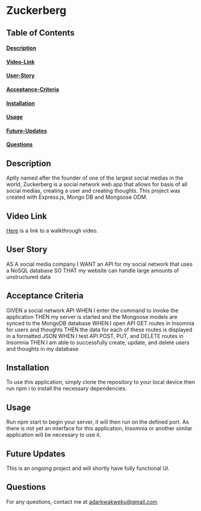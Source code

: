 # Zuckerberg

## Table of Contents 
#### [Description](#Description)
#### [Video-Link](#VideoLink)
#### [User-Story](#UserStory)
#### [Acceptance-Criteria](#AcceptanceCriteria)
#### [Installation](#Installation)
#### [Usage](#Usage)
#### [Future-Updates](#FutureUpdates)
#### [Questions](#Questions)

## Description
Aptly named after the founder of one of the largest social medias in the world, Zuckerberg is a social network web app that allows for basis of all social medias, creating a user and creating thoughts. This project was created with Express.js, Mongo DB and Mongoose ODM.

## Video Link
[Here](https://drive.google.com/file/d/1RHAL2E1c8pYCTUOWs-sl-bZdyOxghroW/view) is a link to a walkthrough video. 

## User Story
AS A social media company
I WANT an API for my social network that uses a NoSQL database
SO THAT my website can handle large amounts of unstructured data

## Acceptance Criteria 
GIVEN a social network API
  WHEN I enter the command to invoke the application
  THEN my server is started and the Mongoose models are synced to the MongoDB database
  WHEN I open API GET routes in Insomnia for users and thoughts
  THEN the data for each of these routes is displayed in a formatted JSON
  WHEN I test API POST, PUT, and DELETE routes in Insomnia
  THEN I am able to successfully create, update, and delete users and thoughts in my database
  
## Installation 
To use this application, simply clone the repository to your local device then run npm i to install the necessary dependencies. 

## Usage
Run npm start to begin your server, it will then run on the defined port. As there is not yet an interface for this application, Insomnia or another similar application will be necessary to use it.

## Future Updates
This is an ongoing project and will shortly have fully functional UI.

## Questions 
For any questions, contact me at adarkwakweku@gmail.com

